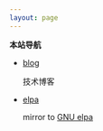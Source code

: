```yaml
---
layout: page
---
```

**本站导航**
* [blog](/blog/)

   技术博客

* [elpa](/elpa/)

  mirror to [GNU elpa](https://elpa.gnu.org/)

[//]: # (This file is used as a fake navigation page as site homepage, for example, when use nginx.)
[//]: # (This is basically not related to the blog posts. I just cannot find a proper place for it.)
